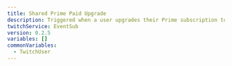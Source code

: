 ```yaml
---
title: Shared Prime Paid Upgrade
description: Triggered when a user upgrades their Prime subscription to a Tier 1, 2, or 3 in the shared chat
twitchService: EventSub
version: 0.2.5
variables: []
commonVariables:
  - TwitchUser
---
```

